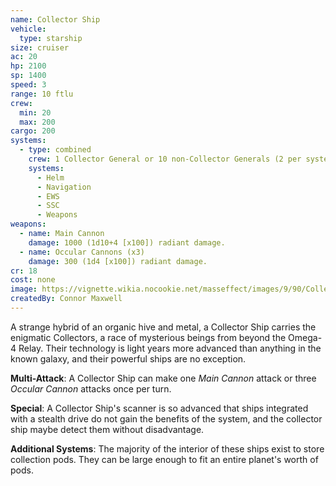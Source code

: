 ```yaml
---
name: Collector Ship
vehicle:
  type: starship
size: cruiser
ac: 20
hp: 2100
sp: 1400
speed: 3
range: 10 ftlu
crew:
  min: 20
  max: 200
cargo: 200
systems:
  - type: combined
    crew: 1 Collector General or 10 non-Collector Generals (2 per system)
    systems:
      - Helm
      - Navigation
      - EWS
      - SSC
      - Weapons
weapons:
  - name: Main Cannon
    damage: 1000 (1d10+4 [x100]) radiant damage.
  - name: Occular Cannons (x3)
    damage: 300 (1d4 [x100]) radiant damage.
cr: 18
cost: none
image: https://vignette.wikia.nocookie.net/masseffect/images/9/90/Collector_Cruiser.png/revision/latest/scale-to-width-down/300?cb=20100127135650
createdBy: Connor Maxwell
---
```


A strange hybrid of an organic hive and metal, a Collector Ship carries the enigmatic Collectors, a race of 
mysterious beings from beyond the Omega-4 Relay. Their technology is light years more advanced than anything in 
the known galaxy, and their powerful ships are no exception.

__Multi-Attack__: A Collector Ship can make one _Main Cannon_ attack or three _Occular Cannon_ attacks once per turn.

__Special__: A Collector Ship's scanner is so advanced that ships integrated with a stealth drive do not gain the benefits 
of the system, and the collector ship maybe detect them without disadvantage.


__Additional Systems__: The majority of the interior of these ships exist to store collection pods. They can be 
large enough to fit an entire planet's worth of pods.
